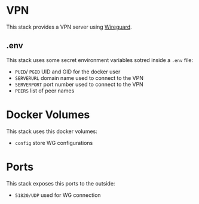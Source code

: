 # VPN

This stack provides a VPN server using [Wireguard](https://www.wireguard.com/).

## .env

This stack uses some secret environment variables sotred inside a `.env` file:

- `PUID`/ `PGID` UID and GID for the docker user
- `SERVERURL` domain name used to connect to the VPN
- `SERVERPORT` port number used to connect to the VPN
- `PEERS` list of peer names

# Docker Volumes

This stack uses this docker volumes:

- `config` store WG configurations

# Ports

This stack exposes this ports to the outside:

- `51820/UDP` used for WG connection
